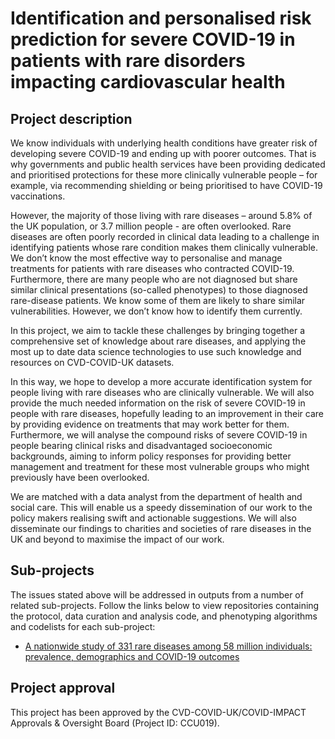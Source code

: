 # Identification and personalised risk prediction for severe COVID-19 in patients with rare disorders impacting cardiovascular health

## Project description

We know individuals with underlying health conditions have greater risk of developing severe COVID-19 and ending up with poorer outcomes. That is why governments and public health services have been providing dedicated and prioritised protections for these more clinically vulnerable people – for example, via recommending shielding or being prioritised to have COVID-19 vaccinations.

However, the majority of those living with rare diseases – around 5.8% of the UK population, or 3.7 million people - are often overlooked. Rare diseases are often poorly recorded in clinical data leading to a challenge in identifying patients whose rare condition makes them clinically vulnerable. We don’t know the most effective way to personalise and manage treatments for patients with rare diseases who contracted COVID-19. Furthermore, there are many people who are not diagnosed but share similar clinical presentations (so-called phenotypes) to those diagnosed rare-disease patients. We know some of them are likely to share similar vulnerabilities. However, we don’t know how to identify them currently.  

In this project, we aim to tackle these challenges by bringing together a comprehensive set of knowledge about rare diseases, and applying the most up to date data science technologies to use such knowledge and resources on CVD-COVID-UK datasets.

In this way, we hope to develop a more accurate identification system for people living with rare diseases who are clinically vulnerable. We will also provide the much needed information on the risk of severe COVID-19 in people with rare diseases, hopefully leading to an improvement in their care by providing evidence on treatments that may work better for them. Furthermore, we will analyse the compound risks of severe COVID-19 in people bearing clinical risks and disadvantaged socioeconomic backgrounds, aiming to inform policy responses for providing better management and treatment for these most vulnerable groups who might previously have been overlooked.

We are matched with a data analyst from the department of health and social care. This will enable us a speedy dissemination of our work to the policy makers realising swift and actionable suggestions. We will also disseminate our findings to charities and societies of rare diseases in the UK and beyond to maximise the impact of our work.

## Sub-projects

The issues stated above will be addressed in outputs from a number of related sub-projects.  Follow the links below to view repositories containing the protocol, data curation and analysis code, and phenotyping algorithms and codelists for each sub-project:

* [A nationwide study of 331 rare diseases among 58 million individuals: prevalence, demographics and COVID-19 outcomes](https://github.com/BHFDSC/CCU019_01)

## Project approval
This project has been approved by the CVD-COVID-UK/COVID-IMPACT Approvals & Oversight Board (Project ID: CCU019).
